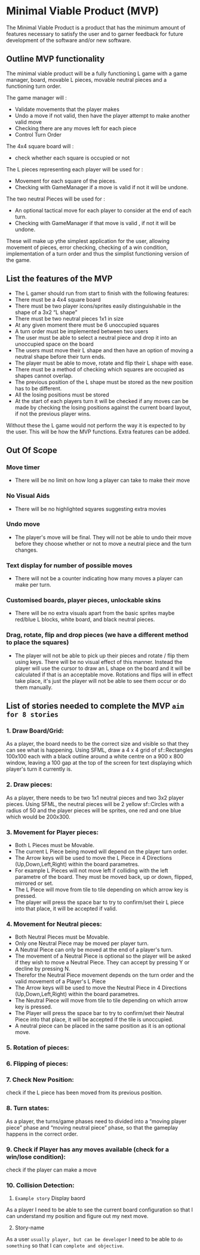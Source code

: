 # Minimal Viable Product (MVP) 

The Minimal Viable Product is a product that has the minimum amount of features necessary to satisfy the user and to garner feedback for future development of the software and/or new software.

## Outline MVP functionality

The minimal viable product will be a fully functioning L game with a game manager, board, movable L pieces, movable neutral pieces and a functioning turn order.

The game manager will :

- Validate movements that the player makes
- Undo a move if not valid, then have the player attempt to make another valid move
- Checking there are any moves left for each piece
- Control Turn Order

The 4x4 square board will :

- check whether each square is occupied or not

The L pieces representing each player will be used for :

- Movement for each square of the pieces.
- Checking with GameManager if a move is valid if not it will be undone.

The two neutral Pieces will be used for :

- An optional tactical move for each player to consider at the end of each turn.
- Checking with GameManager if that move is valid , if not it will be undone.

These will make up ythe simplest application for the user, allowing movement of pieces, error checking, checking of a win condition, implementation of a turn order and thus the simplist functioning version of the game.

## List the features of the MVP

- The L gamer should run from start to finish with the following features:
- There must be a 4x4 square board
- There must be two player icons/sprites easily distinguishable in the shape of a 3x2 “L shape”
- There must be two neutral pieces 1x1 in size
- At any given moment there must be 6 unoccupied squares
- A turn order must be implemented between two users
- The user must be able to select a neutral piece and drop it into an unoccupied space on the board
- The users must move their L shape and then have an option of moving a neutral shape before their turn ends.
- The player must be able to move, rotate and flip their L shape with ease.
- There must be a method of checking which squares are occupied as shapes cannot overlap.
- The previous position of the L shape must be stored as the new position has to be different.
- All the losing positions must be stored
- At the start of each players turn it will be checked if any moves can be made by checking the losing positions against the current board layout, if not the previous player wins.

Without these the L game would not perform the way it is expected to by the user.
This will be how the MVP functions. Extra features can be added.

## Out Of Scope

### Move timer
- There will be no limit on how long a player can take to make their move
### No Visual Aids
- There will be no highlighted sqyares suggesting extra movies
### Undo move
- The player's move will be final. They will not be able to undo their move before they choose whether or not to move a neutral piece and the turn changes.
### Text display for number of possible moves
- There will not be a counter indicating how many moves a player can make per turn.
### Customised boards, player pieces, unlockable skins
- There will be no extra visuals apart from the basic sprites maybe red/blue L blocks, white board, and black neutral pieces.
### Drag, rotate, flip and drop pieces (we have a different method to place the squares)
- The player will not be able to pick up their pieces and rotate / flip them using keys. There will be no visual effect of this manner. Instead the player will use the cursor to draw an L shape on the board and it will be calculated if that is an acceptable move. Rotations and flips will in effect take place, it's just the player will not be able to see them occur or do them manually.


## List of stories needed to complete the MVP `aim for 8 stories`

### 1. Draw Board/Grid: 

As a player, the board needs to be the correct size and visible so that they can see what is happening.
Using SFML, draw a 4 x 4 grid of sf::Rectangles 100x100 each with a black outline around a white centre on a 900 x 800 window, leaving a 100 gap at the top of the screen for text displaying which player's turn it currently is. 

### 2. Draw pieces: 

As a player, there needs to be two 1x1 neutral pieces and two 3x2 player pieces.
Using SFML, the neutral pieces will be 2 yellow sf::Circles with a radius of 50 and the player pieces will be sprites, one red and one blue which would be 200x300.


### 3. Movement for Player pieces: 

- Both L Pieces must be Movable.
- The current L Piece being moved will depend on the player turn order.
- The Arrow keys will be used to move the L Piece in 4 Directions (Up,Down,Left,Right) within the board parametres.
- For example L Pieces will not move left if colliding with the left parametre of the board. They must be moved back, up or down, flipped, mirrored or set.
- The L Piece will move from tile to tile depending on which arrow key is pressed.
- The player will press the space bar to try to confirm/set their L piece into that place, it will be accepted if valid.

### 4. Movement for Neutral pieces: 

- Both Neutral Pieces must be Movable.
- Only one Neutral Piece may be moved per player turn.
- A Neutral Piece can only be moved at the end of a player's turn.
- The movement of a Neutral Piece is optional so the player will be asked if they wish to move a Neutral Piece. They can accept by pressing Y or decline by pressing N.
- Therefor the Neutral Piece movement depends on the turn order and the valid movement of a Player's L Piece 
- The Arrow keys will be used to move the Neutral Piece in 4 Directions (Up,Down,Left,Right) within the board parametres.
- The Neutral Piece will move from tile to tile depending on which arrow key is pressed.
- The Player will press the space bar to try to confirm/set their Neutral Piece into that place, it will be accepted if the tile is unoccupied.
- A neutral piece can be placed in the same position as it is an optional move.


### 5. Rotation of pieces: 


 
### 6. Flipping of pieces: 







### 7. Check New Position: 

check if the L piece has been moved from its previous position. 



### 8. Turn states: 
As a player, the turns/game phases need to divided into a “moving player piece” phase and “moving neutral piece” phase, so that the gameplay happens in the correct order. 

### 9. Check if Player has any moves available (check for a win/lose condition): 

check if the player can make a move

### 10. Collision Detection:





1. `Example story` Display baord

As a player I need to be able to see the current board configuration so that I can understand my position and figure out my next move.

2. Story-name

As a user `usually player, but can be developer` I need to be able to `do something` so that I can `complete and objective`.


